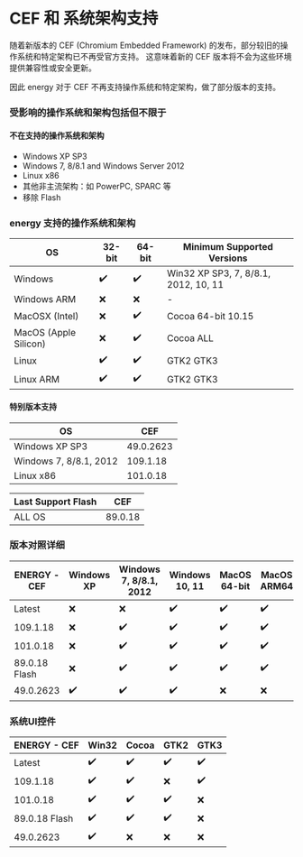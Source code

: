 # CEF 和 系统架构支持

随着新版本的 CEF (Chromium Embedded Framework) 的发布，部分较旧的操作系统和特定架构已不再受官方支持。
这意味着新的 CEF 版本将不会为这些环境提供兼容性或安全更新。

因此 energy 对于 CEF 不再支持操作系统和特定架构，做了部分版本的支持。

### 受影响的操作系统和架构包括但不限于 

#### 不在支持的操作系统和架构

-  Windows XP SP3
-  Windows 7, 8/8.1 and Windows Server 2012
-  Linux x86
-  其他非主流架构：如 PowerPC, SPARC 等
-  移除 Flash

### energy 支持的操作系统和架构

| OS                    | 32-bit | 64-bit | Minimum Supported Versions           |  
|-----------------------|--------|--------|--------------------------------------|
| Windows               | ️✔️    | ️✔️    | Win32 XP SP3, 7, 8/8.1, 2012, 10, 11 |
| Windows ARM           | ️❌️    | ️❌️    | -                                    |
| MacOSX (Intel)        | ❌      | ️✔️    | Cocoa 64-bit 10.15                   |
| MacOS (Apple Silicon) | ❌      | ️✔️    | Cocoa ALL                            |
| Linux                 | ️✔️    | ️✔️    | GTK2 GTK3                            |
| Linux ARM             | ️✔️    | ️✔️    | GTK2 GTK3                            |

#### 特别版本支持

| OS                     | CEF         |
|------------------------|-------------|
| Windows XP SP3         | 49.0.2623   |
| Windows 7, 8/8.1, 2012 | 109.1.18    |
| Linux x86              | 101.0.18    |


| Last Support Flash | CEF      |
|--------------------|----------|
| ALL OS             | 89.0.18  |

### 版本对照详细

| ENERGY - CEF  | Windows XP | Windows 7, 8/8.1, 2012 | Windows 10, 11 | MacOS 64-bit | MacOS ARM64 | Linux 32-bit | Linux 64-bit | Linux ARM | Linux ARM64 |
|---------------|------------|------------------------|----------------|--------------|-------------|--------------|--------------|-----------|-------------|
| Latest        | ️❌         | ️❌                     | ️✔️   ️        | ✔️           | ✔️          | ❌            | ✔️           | ✔️        | ✔️          |
| 109.1.18      | ❌          | ✔️                     | ✔️             | ✔️           | ✔️          | ❌            | ✔️           | ✔️        | ✔️          |
| 101.0.18      | ❌          | ✔️                     | ✔️             | ✔️           | ✔️          | ✔️           | ✔️           | ✔️        | ✔️          |
| 89.0.18 Flash | ❌          | ✔️                     | ✔️             | ✔️           | ✔️          | ✔️           | ✔️           | ✔️        | ✔️          |
| 49.0.2623     | ✔️         | ✔️                     | ✔️             | ❌            | ❌           | ❌            | ❌            | ❌         | ❌           |

### 系统UI控件

| ENERGY - CEF  | Win32 | Cocoa | GTK2 | GTK3 |
|---------------|-------|-------|------|------|
| Latest        | ✔️    | ️✔️   | ✔️   | ✔️   |
| 109.1.18      | ✔️    | ✔️    | ❌    | ✔️   | 
| 101.0.18      | ✔️    | ✔️    | ✔️   | ❌    |
| 89.0.18 Flash | ✔️    | ✔️    | ✔️   | ❌    | 
| 49.0.2623     | ✔️    | ❌     | ❌    | ❌    | 

